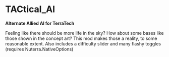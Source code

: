# TACtical_AI
**Alternate Allied AI for TerraTech**


Feeling like there should be more life in the sky? 
How about some bases like those shown in the concept art?
This mod makes those a reality, to some reasonable extent.
Also includes a difficulty slider and many flashy toggles (requires Nuterra.NativeOptions)
